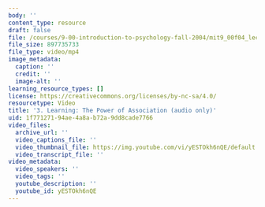 ```yaml
---
body: ''
content_type: resource
draft: false
file: /courses/9-00-introduction-to-psychology-fall-2004/mit9_00f04_lec03_360p_16_9.mp4
file_size: 897735733
file_type: video/mp4
image_metadata:
  caption: ''
  credit: ''
  image-alt: ''
learning_resource_types: []
license: https://creativecommons.org/licenses/by-nc-sa/4.0/
resourcetype: Video
title: '3. Learning: The Power of Association (audio only)'
uid: 1f771271-94ae-4a8a-b72a-9dd8cade7766
video_files:
  archive_url: ''
  video_captions_file: ''
  video_thumbnail_file: https://img.youtube.com/vi/yESTOkh6nQE/default.jpg
  video_transcript_file: ''
video_metadata:
  video_speakers: ''
  video_tags: ''
  youtube_description: ''
  youtube_id: yESTOkh6nQE
---
```


